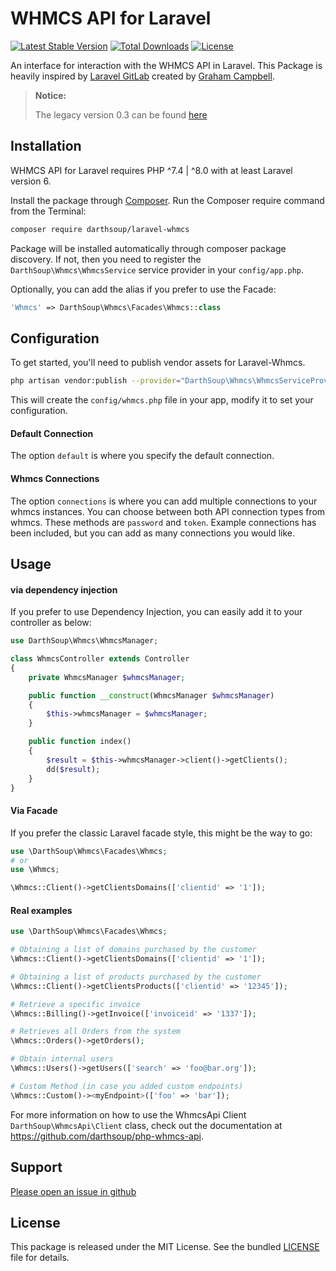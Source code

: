 WHMCS API for Laravel
======

[![Latest Stable Version](https://poser.pugx.org/darthsoup/laravel-whmcs/v/stable)](https://packagist.org/packages/darthsoup/laravel-whmcs)
[![Total Downloads](https://poser.pugx.org/darthsoup/laravel-whmcs/downloads)](https://packagist.org/packages/darthsoup/laravel-whmcs)
[![License](https://poser.pugx.org/darthsoup/laravel-whmcs/license)](https://packagist.org/packages/darthsoup/laravel-whmcs)

An interface for interaction with the WHMCS API in Laravel.
This Package is heavily inspired by [Laravel GitLab](https://github.com/GrahamCampbell/Laravel-GitLab) created
by [Graham Campbell](https://github.com/GrahamCampbell/).

> **Notice:**
>
> The legacy version 0.3 can be found [here](https://github.com/darthsoup/laravel-whmcs/tree/legacy)

## Installation

WHMCS API for Laravel requires PHP ^7.4 | ^8.0 with at least Laravel version 6.

Install the package through [Composer](http://getcomposer.org/). Run the Composer require command from the Terminal:

```bash
composer require darthsoup/laravel-whmcs
```

Package will be installed automatically through composer package discovery. If not, then you need to register
the `DarthSoup\Whmcs\WhmcsService` service provider in your `config/app.php`.

Optionally, you can add the alias if you prefer to use the Facade:

```php
'Whmcs' => DarthSoup\Whmcs\Facades\Whmcs::class
```

## Configuration

To get started, you'll need to publish vendor assets for Laravel-Whmcs.

```bash
php artisan vendor:publish --provider="DarthSoup\Whmcs\WhmcsServiceProvider"
```

This will create the `config/whmcs.php` file in your app, modify it to set your configuration.

#### Default Connection

The option `default` is where you specify the default connection.

#### Whmcs Connections

The option `connections` is where you can add multiple connections to your whmcs instances.
You can choose between both API connection types from whmcs. These methods are `password` and `token`.
Example connections has been included, but you can add as many connections you would like.

## Usage

#### via dependency injection

If you prefer to use Dependency Injection, you can easily add it to your controller as below:

```php
use DarthSoup\Whmcs\WhmcsManager;

class WhmcsController extends Controller
{
    private WhmcsManager $whmcsManager;

    public function __construct(WhmcsManager $whmcsManager)
    {
        $this->whmcsManager = $whmcsManager;
    }

    public function index()
    {
        $result = $this->whmcsManager->client()->getClients();
        dd($result);
    }
}
```

#### Via Facade

If you prefer the classic Laravel facade style, this might be the way to go:

```php
use \DarthSoup\Whmcs\Facades\Whmcs;
# or
use \Whmcs;

\Whmcs::Client()->getClientsDomains(['clientid' => '1']);
```

#### Real examples 

```php
use \DarthSoup\Whmcs\Facades\Whmcs;

# Obtaining a list of domains purchased by the customer
\Whmcs::Client()->getClientsDomains(['clientid' => '1']);

# Obtaining a list of products purchased by the customer
\Whmcs::Client()->getClientsProducts(['clientid' => '12345']);

# Retrieve a specific invoice
\Whmcs::Billing()->getInvoice(['invoiceid' => '1337']);

# Retrieves all Orders from the system
\Whmcs::Orders()->getOrders();

# Obtain internal users
\Whmcs::Users()->getUsers(['search' => 'foo@bar.org']);

# Custom Method (in case you added custom endpoints) 
\Whmcs::Custom()-><myEndpoint>(['foo' => 'bar']);
```

For more information on how to use the WhmcsApi Client `DarthSoup\WhmcsApi\Client` class, check out the documentation
at https://github.com/darthsoup/php-whmcs-api.

## Support

[Please open an issue in github](https://github.com/darthsoup/laravel-whmcs/issues)

## License

This package is released under the MIT License. See the bundled
[LICENSE](https://github.com/darthsoup/laravel-whmcs/blob/master/LICENSE.md) file for details.
